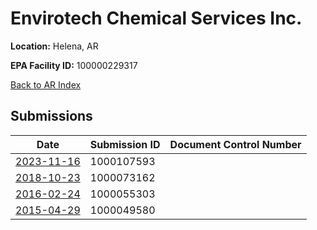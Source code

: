# Envirotech Chemical Services Inc.

**Location:** Helena, AR

**EPA Facility ID:** 100000229317

[Back to AR Index](../../index.md)

## Submissions

| Date | Submission ID | Document Control Number |
|------|--------------|-------------------------|
| [2023-11-16](submissions/1000107593.md) | 1000107593 |  |
| [2018-10-23](submissions/1000073162.md) | 1000073162 |  |
| [2016-02-24](submissions/1000055303.md) | 1000055303 |  |
| [2015-04-29](submissions/1000049580.md) | 1000049580 |  |
